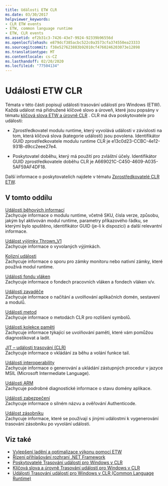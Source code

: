 ```yaml
---
title: Události ETW CLR
ms.date: 03/30/2017
helpviewer_keywords:
- CLR ETW events
- ETW, common language runtime
- ETW, CLR events
ms.assetid: ef2b31c3-7426-43e7-9924-92339b96556d
ms.openlocfilehash: e879dcf385acbc522c0a3573cfa374550ea23333
ms.sourcegitcommit: f38e527623883b92010cf4760246203073e12898
ms.translationtype: MT
ms.contentlocale: cs-CZ
ms.lasthandoff: 02/20/2020
ms.locfileid: "77504134"
---
```

# <a name="clr-etw-events"></a>Události ETW CLR
Témata v této části popisují události trasování událostí pro Windows (ETW). Každá událost má přidružené klíčové slovo a úroveň, které jsou popsány v tématu [klíčová slova ETW a úrovně CLR](clr-etw-keywords-and-levels.md) . CLR má dva poskytovatele pro události:  
  
- Zprostředkovatel modulu runtime, který vyvolává události v závislosti na tom, která klíčová slova (kategorie událostí) jsou povolena. Identifikátor GUID zprostředkovatele modulu runtime CLR je e13c0d23-CCBC-4e12-931B-d9cc2eee27e4.  
  
- Poskytovatel doběhu, který má použití pro zvláštní účely. Identifikátor GUID zprostředkovatele doběhu CLR je A669021C-C450-4609-A035-5AF59AF4DF18.  
  
 Další informace o poskytovatelích najdete v tématu [Zprostředkovatelé CLR ETW](clr-etw-providers.md).  
  
## <a name="in-this-section"></a>V tomto oddílu  
 [Události běhových informací](runtime-information-etw-events.md)  
 Zachycuje informace o modulu runtime, včetně SKU, čísla verze, způsobu, jakým byl aktivován modul runtime, parametry příkazového řádku, se kterými bylo spuštěno, identifikátor GUID (je-li k dispozici) a další relevantní informace.  
  
 [Událost výjimky Thrown_V1](exception-thrown-v1-etw-event.md)  
 Zachycuje informace o vyvolaných výjimkách.  
  
 [Kolizní události](contention-etw-events.md)  
 Zachycuje informace o sporu pro zámky monitoru nebo nativní zámky, které používá modul runtime.  
  
 [Události fondu vláken](thread-pool-etw-events.md)  
 Zachycuje informace o fondech pracovních vláken a fondech vláken v/v.  
  
 [Události zavaděče](loader-etw-events.md)  
 Zachycuje informace o načítání a uvolňování aplikačních domén, sestavení a modulů.  
  
 [Události metod](method-etw-events.md)  
 Zachycuje informace o metodách CLR pro rozlišení symbolů.  
  
 [Události kolekce paměti](garbage-collection-etw-events.md)  
 Zachycuje informace týkající se uvolňování paměti, které vám pomůžou diagnostikovat a ladit.  
  
 [JIT – události trasování (CLR)](jit-tracing-etw-events.md)  
 Zachycuje informace o vkládání za běhu a volání funkce tail.  
  
 [Události interoperability](interop-etw-events.md)  
 Zachycuje informace o generování a ukládání zástupných procedur v jazyce MSIL (Microsoft Intermediate Language).  
  
 [Události ARM](application-domain-resource-monitoring-arm-etw-events.md)  
 Zachycuje podrobné diagnostické informace o stavu domény aplikace.  
  
 [Události zabezpečení](security-etw-events.md)  
 Zachycuje informace o silném názvu a ověřování Authenticode.  
  
 [Událost zásobníku](stack-etw-event.md)  
 Zachycuje informace, které se používají s jinými událostmi k vygenerování trasování zásobníku po vyvolání události.  
  
## <a name="see-also"></a>Viz také

- [Vylepšení ladění a optimalizace výkonu pomocí ETW](https://docs.microsoft.com/archive/msdn-magazine/2007/april/event-tracing-improve-debugging-and-performance-tuning-with-etw)
- [Řízení přihlašování rozhraní .NET Framework](controlling-logging.md)
- [Poskytovatelé Trasování událostí pro Windows v CLR](clr-etw-providers.md)
- [Klíčová slova a úrovně Trasování událostí pro Windows v CLR](clr-etw-keywords-and-levels.md)
- [Události Trasování událostí pro Windows v CLR (Common Language Runtime)](etw-events-in-the-common-language-runtime.md)
